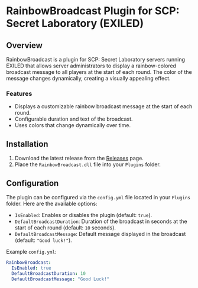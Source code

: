 # RainbowBroadcast Plugin for SCP: Secret Laboratory (EXILED)

## Overview

RainbowBroadcast is a plugin for SCP: Secret Laboratory servers running EXILED that allows server administrators to display a rainbow-colored broadcast message to all players at the start of each round. The color of the message changes dynamically, creating a visually appealing effect.

### Features

- Displays a customizable rainbow broadcast message at the start of each round.
- Configurable duration and text of the broadcast.
- Uses colors that change dynamically over time.

## Installation

1. Download the latest release from the [Releases](https://github.com/Mruczek2137/RainbowBroadcast/releases) page.
2. Place the `RainbowBroadcast.dll` file into your `Plugins` folder.

## Configuration

The plugin can be configured via the `config.yml` file located in your `Plugins` folder. Here are the available options:

- `IsEnabled`: Enables or disables the plugin (default: `true`).
- `DefaultBroadcastDuration`: Duration of the broadcast in seconds at the start of each round (default: `10` seconds).
- `DefaultBroadcastMessage`: Default message displayed in the broadcast (default: `"Good luck!"`).

Example `config.yml`:

```yaml
RainbowBroadcast:
  IsEnabled: true
  DefaultBroadcastDuration: 10
  DefaultBroadcastMessage: "Good Luck!"
